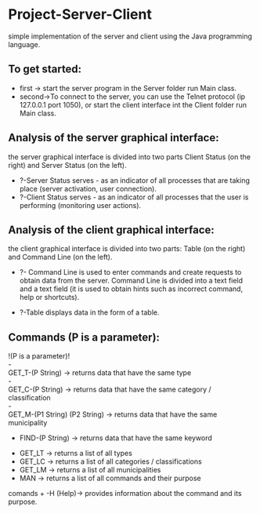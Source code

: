 # Project-Server-Client

<div>simple implementation of the server and client using the Java programming language.</div>

## To get started: 
 - <div>first -> start the server program in the Server folder run Main class. </div>
 - <div>second->To connect to the server, you can use the Telnet protocol (ip 127.0.0.1 port 1050), or start the client interface int the Client folder run Main class.</div>
  
## Analysis of the server graphical interface:
the server graphical interface is divided into two parts Client Status (on the right) and Server Status (on the left).

  - ?-Server Status serves - as an indicator of all processes that are taking place (server activation, user connection).
  - ?-Client Status serves - as an indicator of all processes that the user is performing (monitoring user actions).

## Analysis of the client graphical interface:
 the client graphical interface is divided into two parts: Table (on the right) and Command Line (on the left).

 - ?- Command Line is used to enter commands and create requests to obtain data from the server. Command Line is divided into a text field and a text field (it is used       to obtain hints such as incorrect command, help or shortcuts).

 - ?-Table displays data in the form of a table.

## Commands (P is a parameter):
<div>!(P is a parameter)!</div>
- <div> GET_T-(P String) -> returns data that have the same type </div>
- <div>GET_C-(P String) -> returns data that have the same category / classification</div>
- <div>GET_M-(P1 String) (P2 String) -> returns data that have the same municipality</div>

- <p>FIND-(P String) -> returns data that have the same keyword</p>

- <div>GET_LT -> returns a list of all types</div>
- <div>GET_LC -> returns a list of all categories / classifications</div>
- <div>GET_LM -> returns a list of all municipalities</div>

- <div>MAN -> returns a list of all commands and their purpose</div>

<div>comands + -H (Help)-> provides information about the command and its purpose.</div>
